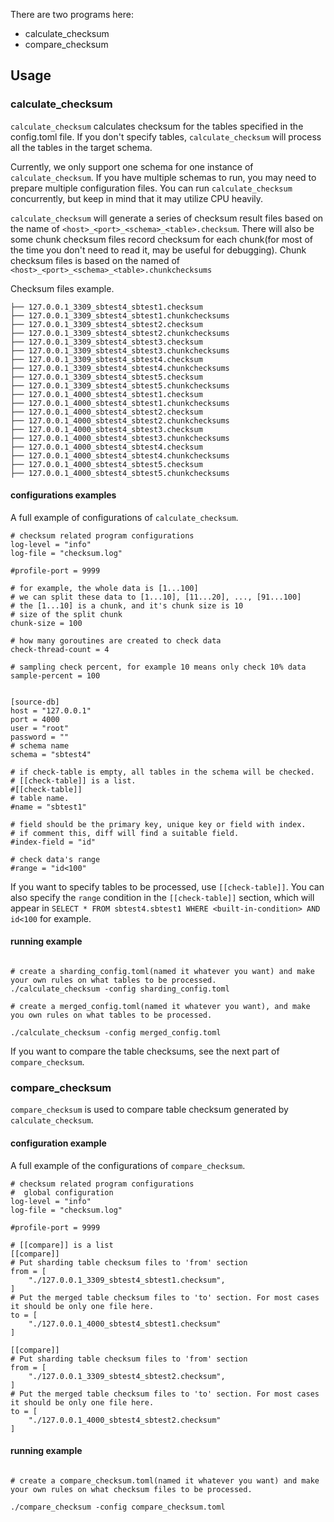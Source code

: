
There are two programs here:
- calculate_checksum 
- compare_checksum 



## Usage 

### calculate_checksum

`calculate_checksum` calculates checksum for the tables specified in the config.toml file. If you don't specify tables, `calculate_checksum`
will process all the tables in the target schema. 

Currently, we only support one schema for one instance of `calculate_checksum`. If you have multiple schemas to run, you may need to prepare multiple configuration files. You can run  `calculate_checksum` concurrently, but keep in mind that it may utilize CPU heavily.


`calculate_checksum` will generate a series of checksum result files based on the name of `<host>_<port>_<schema>_<table>.checksum`.
There will also be some chunk checksum files record checksum for each chunk(for most of the time you don't need to read it, may be useful for debugging). Chunk checksum files is based on the named of `<host>_<port>_<schema>_<table>.chunkchecksums`


Checksum files example.
```
├── 127.0.0.1_3309_sbtest4_sbtest1.checksum
├── 127.0.0.1_3309_sbtest4_sbtest1.chunkchecksums
├── 127.0.0.1_3309_sbtest4_sbtest2.checksum
├── 127.0.0.1_3309_sbtest4_sbtest2.chunkchecksums
├── 127.0.0.1_3309_sbtest4_sbtest3.checksum
├── 127.0.0.1_3309_sbtest4_sbtest3.chunkchecksums
├── 127.0.0.1_3309_sbtest4_sbtest4.checksum
├── 127.0.0.1_3309_sbtest4_sbtest4.chunkchecksums
├── 127.0.0.1_3309_sbtest4_sbtest5.checksum
├── 127.0.0.1_3309_sbtest4_sbtest5.chunkchecksums
├── 127.0.0.1_4000_sbtest4_sbtest1.checksum
├── 127.0.0.1_4000_sbtest4_sbtest1.chunkchecksums
├── 127.0.0.1_4000_sbtest4_sbtest2.checksum
├── 127.0.0.1_4000_sbtest4_sbtest2.chunkchecksums
├── 127.0.0.1_4000_sbtest4_sbtest3.checksum
├── 127.0.0.1_4000_sbtest4_sbtest3.chunkchecksums
├── 127.0.0.1_4000_sbtest4_sbtest4.checksum
├── 127.0.0.1_4000_sbtest4_sbtest4.chunkchecksums
├── 127.0.0.1_4000_sbtest4_sbtest5.checksum
├── 127.0.0.1_4000_sbtest4_sbtest5.chunkchecksums
```


#### configurations examples

A full example of configurations of `calculate_checksum`.

```
# checksum related program configurations
log-level = "info"
log-file = "checksum.log"

#profile-port = 9999

# for example, the whole data is [1...100]
# we can split these data to [1...10], [11...20], ..., [91...100]
# the [1...10] is a chunk, and it's chunk size is 10
# size of the split chunk
chunk-size = 100

# how many goroutines are created to check data
check-thread-count = 4

# sampling check percent, for example 10 means only check 10% data
sample-percent = 100


[source-db]
host = "127.0.0.1"
port = 4000
user = "root"
password = ""
# schema name
schema = "sbtest4"

# if check-table is empty, all tables in the schema will be checked.
# [[check-table]] is a list.
#[[check-table]]
# table name.
#name = "sbtest1"

# field should be the primary key, unique key or field with index. 
# if comment this, diff will find a suitable field.
#index-field = "id"

# check data's range
#range = "id<100"
```

If you want to specify tables to be processed, use `[[check-table]]`. You can also specify the `range` condition in the `[[check-table]]` section, which will appear in `SELECT * FROM sbtest4.sbtest1 WHERE <built-in-condition> AND id<100` for example.

#### running example

```

# create a sharding_config.toml(named it whatever you want) and make your own rules on what tables to be processed.
./calculate_checksum -config sharding_config.toml

# create a merged_config.toml(named it whatever you want), and make you own rules on what tables to be processed. 

./calculate_checksum -config merged_config.toml 

```

If you want to compare the table checksums, see the next part of `compare_checksum`.


### compare_checksum 

`compare_checksum` is used to compare table checksum generated by `calculate_checksum`.



#### configuration example

A full example of the configurations of `compare_checksum`.

```
# checksum related program configurations
#  global configuration
log-level = "info"
log-file = "checksum.log"

#profile-port = 9999

# [[compare]] is a list
[[compare]]
# Put sharding table checksum files to 'from' section
from = [
    "./127.0.0.1_3309_sbtest4_sbtest1.checksum",
]
# Put the merged table checksum files to 'to' section. For most cases it should be only one file here.
to = [
    "./127.0.0.1_4000_sbtest4_sbtest1.checksum"
]

[[compare]]
# Put sharding table checksum files to 'from' section
from = [
    "./127.0.0.1_3309_sbtest4_sbtest2.checksum",
]
# Put the merged table checksum files to 'to' section. For most cases it should be only one file here.
to = [
    "./127.0.0.1_4000_sbtest4_sbtest2.checksum"
]

```

#### running example

```

# create a compare_checksum.toml(named it whatever you want) and make your own rules on what checksum files to be processed.

./compare_checksum -config compare_checksum.toml 
```